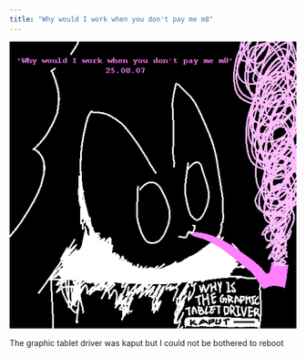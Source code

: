 ```yaml
---
title: "Why would I work when you don't pay me m8"
---
```


![/imgs_posts/250807_why_would_i_work_when_you_don_t_pay_me_m8.png](/imgs_posts/250807_why_would_i_work_when_you_don_t_pay_me_m8.png)

The graphic tablet driver was kaput but I could not be bothered to reboot
